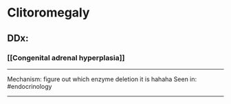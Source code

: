 # Clitoromegaly
## DDx: 
### [[Congenital adrenal hyperplasia]]

---
Mechanism: figure out which enzyme deletion it is hahaha
Seen in: #endocrinology 

---
